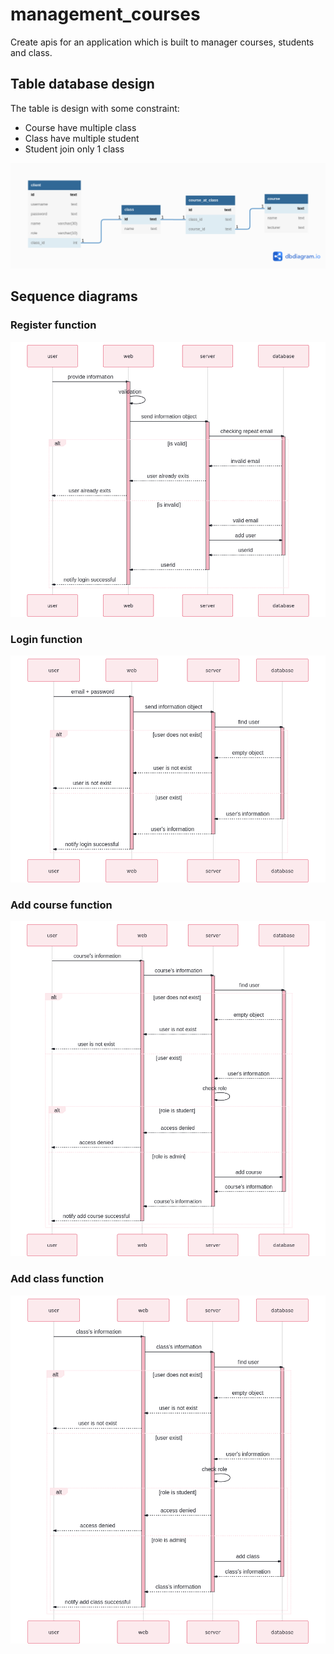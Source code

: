 # management_courses
Create apis for an application which is built to manager courses, students and class.

## Table database design
The table is design with some constraint:
+ Course have multiple class
+ Class have multiple student
+ Student join only 1 class

<img src="./image/database design.png">

## Sequence diagrams

### Register function
<img src="./image/register.png">

### Login function
<img src="./image/login.png">

### Add course function
<img src="./image/addcourse.png">

### Add class function
<img src="./image/addclass.png">

